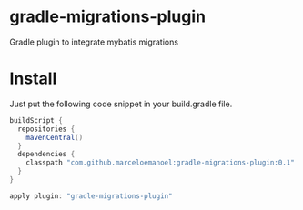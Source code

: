 gradle-migrations-plugin
=============================

Gradle plugin to integrate mybatis migrations

Install
=======

Just put the following code snippet in your build.gradle file.

```groovy
buildScript {
  repositories {
    mavenCentral()
  }
  dependencies {
    classpath "com.github.marceloemanoel:gradle-migrations-plugin:0.1"
  }
}

apply plugin: "gradle-migrations-plugin"
```
